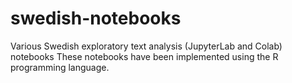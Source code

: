 # swedish-notebooks
Various Swedish exploratory text analysis (JupyterLab and Colab) notebooks
These notebooks have been implemented using the R programming language.
